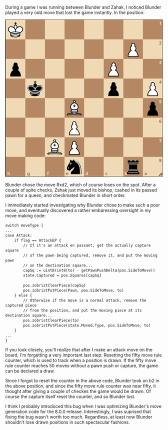 During a game I was running between Blunder and Zahak, I noticed Blunder played a very odd move that lost the game instantly. In the position:

![1r2n3/4PB2/4P3/p3B3/P1p3k1/2P4p/1P6/7K b - - 68 105](media/blunder.PNG)

Blunder chose the move Rxd2, which of course loses on the spot. After a couple of spite checks, Zahak just moved its bishop, cashed in its
passed pawn for a queen, and checkmated Blunder in short order.

I immediately started investigating why Blunder chose to make such a poor move, and eventually discovered a rather embaressing oversight in my move making
code:

```
switch moveType {
...
case Attack:
    if flag == AttackEP {
        // If it's an attack en passant, get the actually capture square
        // of the pawn being captured, remove it, and put the moving pawn
        // on the destination square...
        capSq := uint8(int8(to) - getPawnPushDelta(pos.SideToMove))
        state.Captured = pos.Squares[capSq]

        pos.zobristClearPiece(capSq)
        pos.zobristPutPiece(Pawn, pos.SideToMove, to)
    } else {
        // Otherwise if the move is a normal attack, remove the captured piece
        // from the position, and put the moving piece at its destination square...
        pos.zobristClearPiece(to)
        pos.zobristPutPiece(state.Moved.Type, pos.SideToMove, to)
    }
...
}
```

If you look closely, you'll realize that after I make an attack move on the board, I'm forgetting a very important last step: Resetting the 
fifty move rule counter, which is used to track when a position is drawn. If the fifty move rule counter reaches 50 moves without a pawn
push or capture, the game can be declared a draw.

Since I forgot to reset the counter in the above code, Blunder took on b2 in the above position, and since the fifty move rule counter was
near fifty, it thought after giving a couple of checkes the game would be drawn. Of course the capture itself reset the counter, and
so Blunder lost.

I think I probably introduced this bug when I was optimizing Blunder's move generation code for the 8.0.0 release. Interestingly, I was suprised
that fixing the bug wasn't worth too much. Regardless, at least now Blunder shouldn't lose drawn positions in such spectacular fashions.
